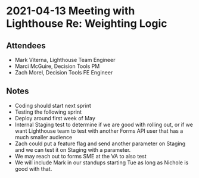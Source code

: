 # 2021-04-13 Meeting with Lighthouse Re: Weighting Logic

## Attendees
- Mark Viterna, Lighthouse Team Engineer
- Marci McGuire, Decision Tools PM
- Zach Morel, Decision Tools FE Engineer

## Notes
- Coding should start next sprint
- Testing the following sprint
- Deploy around first week of May
- Internal Staging test to determine if we are good with rolling out, or if we want Lighthouse team to test with another Forms API user that has a much smaller audience
- Zach could put a feature flag and send another parameter on Staging and we can test it on Staging with a parameter.
- We may reach out to forms SME at the VA to also test
- We will include Mark in our standups starting Tue as long as Nichole is good with that.



